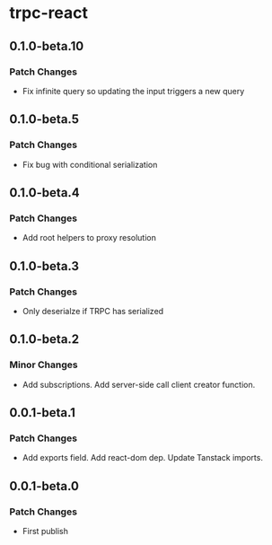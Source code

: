 # trpc-react

## 0.1.0-beta.10

### Patch Changes

- Fix infinite query so updating the input triggers a new query

## 0.1.0-beta.5

### Patch Changes

- Fix bug with conditional serialization

## 0.1.0-beta.4

### Patch Changes

- Add root helpers to proxy resolution

## 0.1.0-beta.3

### Patch Changes

- Only deserialze if TRPC has serialized

## 0.1.0-beta.2

### Minor Changes

- Add subscriptions. Add server-side call client creator function.

## 0.0.1-beta.1

### Patch Changes

- Add exports field. Add react-dom dep. Update Tanstack imports.

## 0.0.1-beta.0

### Patch Changes

- First publish
